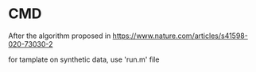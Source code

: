 # CMD
After the algorithm proposed in https://www.nature.com/articles/s41598-020-73030-2

for tamplate on synthetic data, use 'run.m' file
